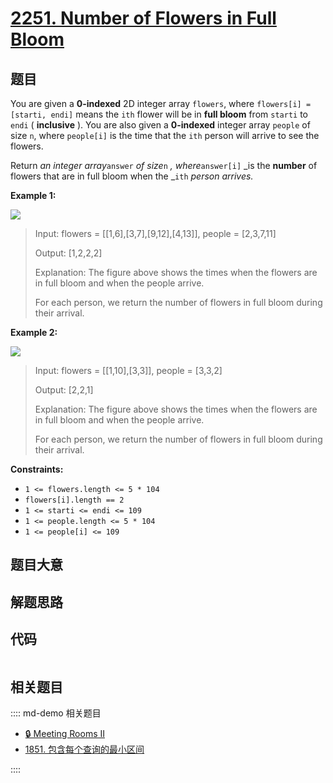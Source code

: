 # [2251. Number of Flowers in Full Bloom](https://leetcode.com/problems/number-of-flowers-in-full-bloom)

## 题目

You are given a **0-indexed** 2D integer array `flowers`, where `flowers[i] =
[starti, endi]` means the `ith` flower will be in **full bloom** from `starti`
to `endi` ( **inclusive** ). You are also given a **0-indexed** integer array
`people` of size `n`, where `people[i]` is the time that the `ith` person will
arrive to see the flowers.

Return _an integer array_`answer` _of size_`n` _, where_`answer[i]` _is the
**number** of flowers that are in full bloom when the _`ith` _person arrives._



**Example 1:**

![](https://assets.leetcode.com/uploads/2022/03/02/ex1new.jpg)

> Input: flowers = [[1,6],[3,7],[9,12],[4,13]], people = [2,3,7,11]
> 
> Output: [1,2,2,2]
> 
> Explanation: The figure above shows the times when the flowers are in full bloom and when the people arrive.
> 
> For each person, we return the number of flowers in full bloom during their arrival.

**Example 2:**

![](https://assets.leetcode.com/uploads/2022/03/02/ex2new.jpg)

> Input: flowers = [[1,10],[3,3]], people = [3,3,2]
> 
> Output: [2,2,1]
> 
> Explanation: The figure above shows the times when the flowers are in full bloom and when the people arrive.
> 
> For each person, we return the number of flowers in full bloom during their arrival.

**Constraints:**

  * `1 <= flowers.length <= 5 * 104`
  * `flowers[i].length == 2`
  * `1 <= starti <= endi <= 109`
  * `1 <= people.length <= 5 * 104`
  * `1 <= people[i] <= 109`


## 题目大意

## 解题思路

## 代码

```javascript

```

## 相关题目

:::: md-demo 相关题目
- [🔒 Meeting Rooms II](https://leetcode.com/problems/meeting-rooms-ii)
- [1851. 包含每个查询的最小区间](https://leetcode.com/problems/minimum-interval-to-include-each-query)

::::
